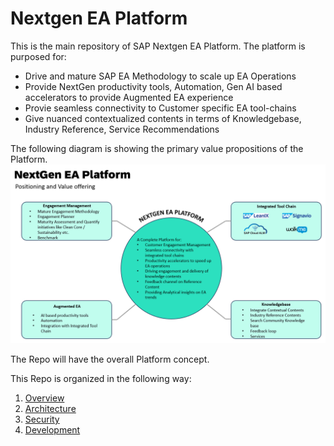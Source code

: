 # Nextgen EA Platform
This is the main repository of SAP Nextgen EA Platform.
The platform is purposed for:
* Drive and mature SAP EA Methodology to scale up EA Operations
* Provide NextGen productivity tools, Automation, Gen AI based accelerators to provide Augmented EA experience
* Provie seamless connectivity to Customer specific EA tool-chains
* Give nuanced contextualized contents in terms of Knowledgebase, Industry Reference, Service Recommendations

The following diagram is showing the primary value propositions of the Platform.
![Platform Value Proposition](https://github.com/I304296/nextgenea/blob/main/images/ValueProp.png)

The Repo will have the overall Platform concept. 

This Repo is organized in the following way:
1. [Overview](https://github.com/I304296/nextgenea/blob/main/1.Overview/readme.md)
2. [Architecture](https://github.com/I304296/nextgenea/blob/main/2.%20Architecture/readme.md)
3. [Security]()
4. [Development]()



